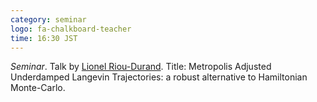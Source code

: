 ```yaml
---
category: seminar
logo: fa-chalkboard-teacher
time: 16:30 JST
---
```


*Seminar*. Talk by [Lionel Riou-Durand](https://sites.google.com/view/lionel-riou-durand/about-me). Title: Metropolis Adjusted Underdamped Langevin Trajectories: a robust alternative to Hamiltonian Monte-Carlo.

